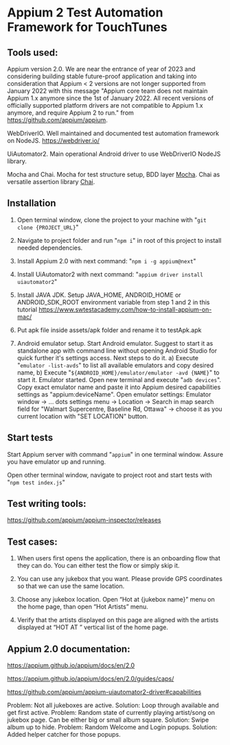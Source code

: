 # Appium 2 Test Automation Framework for TouchTunes

## Tools used:

Appium version 2.0. We are near the entrance of year of 2023 and considering building stable future-proof application and taking into consideration that Appium < 2 versions are not longer supported from January 2022 with this message "Appium core team does not maintain Appium 1.x anymore since the 1st of January 2022. All recent versions of officially supported platform drivers are not compatible to Appium 1.x anymore, and require Appium 2 to run." from https://github.com/appium/appium.

WebDriverIO. Well maintained and documented test automation framework on NodeJS. https://webdriver.io/

UiAutomator2. Main operational Android driver to use WebDriverIO NodeJS library.

Mocha and Chai. Mocha for test structure setup, BDD layer [Mocha](https://mochajs.org/). Chai as versatile assertion library [Chai](https://github.com/chaijs/chai).

## Installation

1. Open terminal window, clone the project to your machine with "`git clone {PROJECT_URL}`"

2. Navigate to project folder and run "`npm i`" in root of this project to install needed dependencies.

3. Install Appium 2.0 with next command: "`npm i -g appium@next`"

4. Install UiAutomator2 with next command: "`appium driver install uiautomator2`"

5. Install JAVA JDK. Setup JAVA_HOME, ANDROID_HOME or ANDROID_SDK_ROOT environment variable from step 1 and 2 in this tutorial https://www.swtestacademy.com/how-to-install-appium-on-mac/

6. Put apk file inside assets/apk folder and rename it to testApk.apk

7. Android emulator setup. Start Android emulator. Suggest to start it as standalone app with command line without opening Android Studio for quick further it's settings access. Next steps to do it. a) Execute "`emulator -list-avds`" to list all available emulators and copy desired name, b) Execute "`${ANDROID_HOME}/emulator/emulator -avd {NAME}`" to start it. Emulator started. Open new terminal and execute "`adb devices`". Copy exact emulator name and paste it into Appium desired capabilities settings as "appium:deviceName". Open emulator settings: Emulator window -> ... dots settings menu -> Location -> Search in map search field for "Walmart Supercentre, Baseline Rd, Ottawa" -> choose it as you current location with "SET LOCATION" button.

## Start tests

Start Appium server with command "`appium`" in one terminal window. Assure you have emulator up and running.

Open other terminal window, navigate to project root and start tests with "`npm test index.js`"

## Test writing tools:

https://github.com/appium/appium-inspector/releases

## Test cases:

1. When users first opens the application, there is an onboarding flow that they can do. You can either test the flow or simply skip it.

2. You can use any jukebox that you want. Please provide GPS coordinates so that we can use the same location.

3. Choose any jukebox location. Open “Hot at {jukebox name}” menu on the home page, than open “Hot Artists” menu.

4. Verify that the artists displayed on this page are aligned with the artists displayed at “HOT AT <jukebox name>” vertical list of the home page.

## Appium 2.0 documentation:

https://appium.github.io/appium/docs/en/2.0

https://appium.github.io/appium/docs/en/2.0/guides/caps/

https://github.com/appium/appium-uiautomator2-driver#capabilities 

Problem: Not all jukeboxes are active. Solution: Loop through available and get first active.
Problem: Random state of currently playing artist/song on jukebox page. Can be either big or small album square. Solution: Swipe album up to hide.
Problem: Random Welcome and Login popups. Solution: Added helper catcher for those popups.